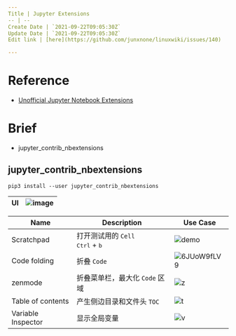 ```yaml
---
Title | Jupyter Extensions
-- | --
Create Date | `2021-09-22T09:05:30Z`
Update Date | `2021-09-22T09:05:30Z`
Edit link | [here](https://github.com/junxnone/linuxwiki/issues/140)

---
```

# Reference
- [Unofficial Jupyter Notebook Extensions](https://jupyter-contrib-nbextensions.readthedocs.io/en/latest/)


# Brief
- jupyter_contrib_nbextensions

## jupyter_contrib_nbextensions
```
pip3 install --user jupyter_contrib_nbextensions
```

UI | ![image](https://user-images.githubusercontent.com/2216970/97106312-be492880-16fb-11eb-9461-0571ff657ef0.png)
-- | --

Name | Description | Use Case
-- | --  | -- 
Scratchpad | 打开测试用的 `Cell` <br> <kbd>Ctrl</kbd> +  <kbd>b</kbd> |  ![demo](https://user-images.githubusercontent.com/2216970/97106495-ee44fb80-16fc-11eb-8805-4bbba77c3034.gif)
Code folding |  折叠 `Code` |  ![6JUoW9fLV9](https://user-images.githubusercontent.com/2216970/97109069-2b64ba00-170c-11eb-8616-a70d9b1e9f0b.gif)
zenmode | 折叠菜单栏，最大化 `Code` 区域 | ![z](https://user-images.githubusercontent.com/2216970/97108996-dc1e8980-170b-11eb-8c47-aa502ae32f2f.gif)
Table of contents | 产生侧边目录和文件头 `TOC` | ![t](https://user-images.githubusercontent.com/2216970/97108999-dfb21080-170b-11eb-8884-5c5d94527607.gif)
Variable Inspector |  显示全局变量 | ![v](https://user-images.githubusercontent.com/2216970/97109005-e476c480-170b-11eb-8867-ca83a57085b1.gif)





